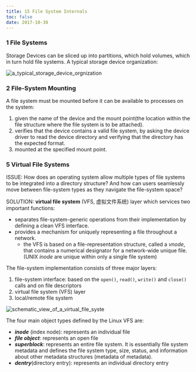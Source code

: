 ```yaml
---
title: 15 File System Internals
toc: false
date: 2017-10-30
---
```


### 1 File Systems

Storage Devices can be sliced up into partitions, which hold volumes, which in turn hold file systems. A typical storage device organization:

![a_typical_storage_device_orgnization](figures/a_typical_storage_device_organization.png)

### 2 File-System Mounting

A file system must be mounted before it can be available to processes on the system: 

1. given the name of the device and the mount point(the location within the file structure where the file system is to be attached).
2. verifies that the device contains a valid file system, by asking the device driver to read the device directory and verifying that the directory has the expected format.
3. mounted at the specified mount point.



### 5 Virtual File Systems

ISSUE: How does an operating system allow multiple types of file systems to be integrated into a directory structure? And how can users seamlessly move between file-system types as they navigate the file-system space?

SOLUTION: **virtual file system** (VFS, 虚拟文件系统) layer which services two important functions:

* separates file-system-generic operations from their implementation by defining a clean VFS interface.
* provides a mechanism for uniquely representing a file throughout a network.
    * the VFS is based on a file-representation structure, called a *vnode*, that contains a numerical designator for a network-wide unique file. (UNIX *inode* are unique within only a single file system) 


The file-system implementation consists of three major layers:

1. file-system interface: based on the `open()`, `read()`, `write()` and `close()` calls and on file descriptors
2. virtual file system (VFS) layer
3. local/remote file system


![schematic_view_of_a_virtual_file_syste](figures/schematic_view_of_a_virtual_file_system.png)


The four main object types defined by the Linux VFS are:

* ***inode*** (index node): represents an individual file
* ***file object***: represents an open file
* ***superblock***: represents an entire file system. It is essentially file system metadata and defines the file system type, size, status, and information about other metadata structures (metadata of metadata).
* ***dentry***(directory entry): represents an individual directory entry

<!--[The Virtual FileSystem](Understanding the Linux Kernel.md) in detail.-->